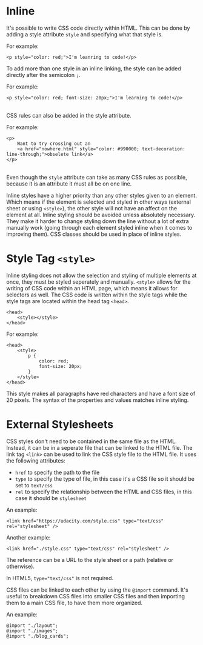 # Inline

It's possible to write CSS code directly within HTML. This can be done by adding a style attribute `style` and specifying what that style is. 

For example:

`<p style="color: red;">I'm leanring to code!</p>`

To add more than one style in an inline linking, the style can be added directly after the semicolon `;`.

For example:

`<p style="color: red; font-size: 20px;">I'm learning to code!</p>`

\
CSS rules can also be added in the style attribute.

For example:
```
<p>
    Want to try crossing out an 
    <a href="nowhere.html" style="color: #990000; text-decoration: line-through;">obselete link</a>
</p>
```

\
Even though the `style` attribute can take as many CSS rules as possible, because it is an attribute it must all be on one line.

Inline styles have a higher priority than any other styles given to an element. Which means if the element is selected and styled in other ways (external sheet or using `<style>`), the other style will not have an affect on the element at all. Inline styling should be avoided unless absolutely necessary. They make it harder to change styling down the line without a lot of extra manually work (going through each element styled inline when it comes to improving them). CSS classes should be used in place of inline styles.

# Style Tag `<style>`

Inline styling does not allow the selection and styling of multiple elements at once, they must be styled seperately and manually. `<style>` allows for the writing of CSS code within an HTML page, which means it allows for selectors as well. The CSS code is written within the style tags while the style tags are located within the head tag `<head>`.

```
<head>
    <style></style>
</head>
```

For example:

```
<head>
    <style>
        p {
            color: red;
            font-size: 20px;
        }
    </style>
</head>
```

This style makes all paragraphs have red characters and have a font size of 20 pixels. The syntax of the properties and values matches inline styling.

# External Stylesheets

CSS styles don't need to be contained in the same file as the HTML. Instead, it can be in a seperate file that can be linked to the HTML file. The link tag `<link>` can be used to link the CSS style file to the HTML file. It uses the following attributes:

* `href` to specify the path to the file
* `type` to specify the type of file, in this case it's a CSS file so it should be set to `text/css`
* `rel` to specify the relationship between the HTML and CSS files, in this case it should be `stylesheet`

An example:

```
<link href="https://udacity.com/style.css" type="text/css" rel="stylesheet" />
```

Another example:

```
<link href="./style.css" type="text/css" rel="stylesheet" />
```

The reference can be a URL to the style sheet or a path (relative or otherwise).

In HTML5, `type="text/css"` is not required.

CSS files can be linked to each other by using the `@import` command. It's useful to breakdown CSS files into smaller CSS files and then importing them to a main CSS file, to have them more organized.

An example:

```
@import "./layout";
@import "./images";
@import "./blog_cards";